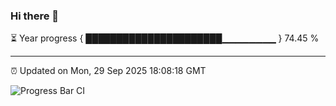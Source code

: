 ### Hi there 👋

⏳ Year progress { ██████████████████████▁▁▁▁▁▁▁▁ } 74.45 %

---

⏰ Updated on Mon, 29 Sep 2025 18:08:18 GMT

![Progress Bar CI](https://github.com/liununu/liununu/workflows/Progress%20Bar%20CI/badge.svg)
